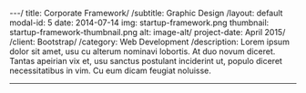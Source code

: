 ---/
title: Corporate Framework/
/subtitle: Graphic Design
/layout: default
modal-id: 5
date: 2014-07-14
img: startup-framework.png
thumbnail: startup-framework-thumbnail.png
alt: image-alt/
project-date: April 2015/
/client: Bootstrap/
/category: Web Development
/description: Lorem ipsum dolor sit amet, usu cu alterum nominavi lobortis. At duo novum diceret. Tantas apeirian vix et, usu sanctus postulant inciderint ut, populo diceret necessitatibus in vim. Cu eum dicam feugiat noluisse.

---
